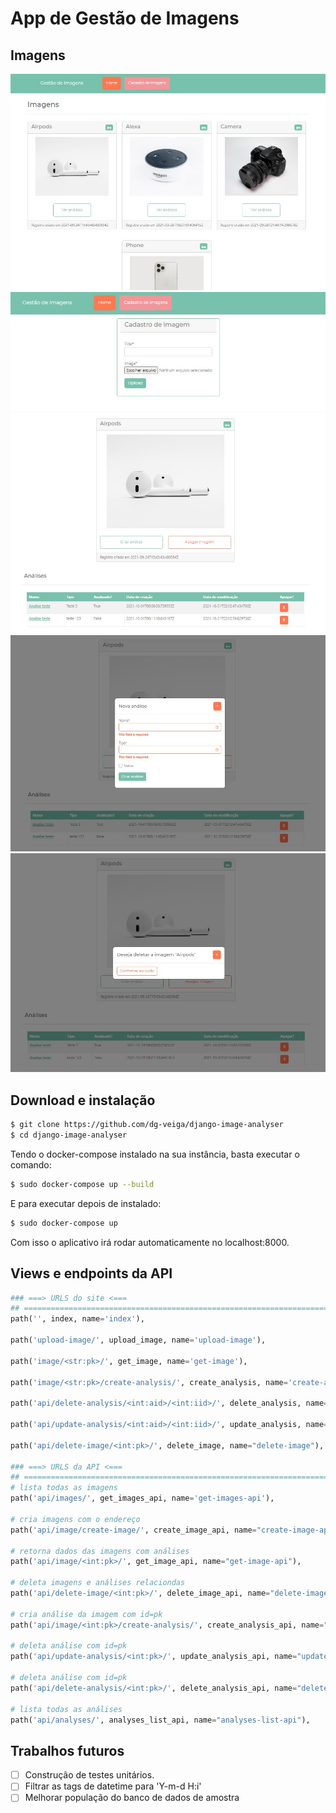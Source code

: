 
# App de Gestão de Imagens

## Imagens

![Home](https://github.com/dg-veiga/django-image-analyser/blob/master/readme-images/index-page.jpg)
![Upload](https://github.com/dg-veiga/django-image-analyser/blob/master/readme-images/upload-page.jpg)
![Imagem](https://github.com/dg-veiga/django-image-analyser/blob/master/readme-images/image-page.jpg)
![Modal de análise](https://github.com/dg-veiga/django-image-analyser/blob/master/readme-images/analysis-modal.jpg)
![Modal de exclusão](https://github.com/dg-veiga/django-image-analyser/blob/master/readme-images/delete-image-modal.jpg)

## Download e instalação
```bash
$ git clone https://github.com/dg-veiga/django-image-analyser
$ cd django-image-analyser
```

Tendo o docker-compose instalado na sua instância, basta executar o comando:
```bash
$ sudo docker-compose up --build 
```

E para executar depois de instalado: 
```bash
$ sudo docker-compose up
```

Com isso o aplicativo irá rodar automaticamente no localhost:8000.

## Views e endpoints da API
```python
### ===> URLS do site <===
## ====================================================================
path('', index, name='index'),

path('upload-image/', upload_image, name='upload-image'),

path('image/<str:pk>/', get_image, name='get-image'),

path('image/<str:pk>/create-analysis/', create_analysis, name='create-analysis'),

path('api/delete-analysis/<int:aid>/<int:iid>/', delete_analysis, name="delete-analysis"),

path('api/update-analysis/<int:aid>/<int:iid>/', update_analysis, name="update-analysis"),

path('api/delete-image/<int:pk>/', delete_image, name="delete-image"),

### ===> URLS da API <===
## ====================================================================
# lista todas as imagens
path('api/images/', get_images_api, name='get-images-api'),

# cria imagens com o endereço
path('api/image/create-image/', create_image_api, name="create-image-api"),

# retorna dados das imagens com análises
path('api/image/<int:pk>/', get_image_api, name="get-image-api"),

# deleta imagens e análises relaciondas
path('api/delete-image/<int:pk>/', delete_image_api, name="delete-image-api"),

# cria análise da imagem com id=pk
path('api/image/<int:pk>/create-analysis/', create_analysis_api, name="create-analysis-api"),

# deleta análise com id=pk
path('api/update-analysis/<int:pk>/', update_analysis_api, name="update-analysis-api"),

# deleta análise com id=pk
path('api/delete-analysis/<int:pk>/', delete_analysis_api, name="delete-analysis-api"),

# lista todas as análises
path('api/analyses/', analyses_list_api, name="analyses-list-api"),
```

## Trabalhos futuros
- [ ] Construção de testes unitários.
- [ ] Filtrar as tags de datetime para 'Y-m-d H:i'
- [ ] Melhorar população do banco de dados de amostra
